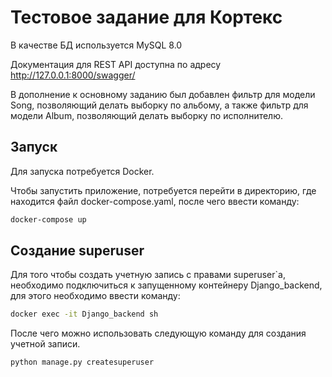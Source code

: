 # Тестовое задание для Кортекс

В качестве БД используется MySQL 8.0

Документация для REST API доступна по адресу http://127.0.0.1:8000/swagger/

В дополнение к основному заданию был добавлен фильтр для модели Song, позволяющий делать выборку по альбому, а также фильтр для модели Album, позволяющий делать выборку по исполнителю.


## Запуск

Для запуска потребуется Docker.

Чтобы запустить приложение, потребуется перейти в директорию, где находится файл docker-compose.yaml, после чего ввести команду:
```cmd
docker-compose up
```

## Создание superuser

Для того чтобы создать учетную запись с правами superuser`а, необходимо подключиться к запущенному контейнеру Django_backend, для этого необходимо ввести команду:
```cmd
docker exec -it Django_backend sh
```
После чего можно использовать следующую команду для создания учетной записи.
```cmd
python manage.py createsuperuser
```
